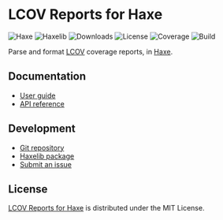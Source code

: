 # LCOV Reports for Haxe
![Haxe](https://badgen.net/badge/haxe/%3E%3D4.2.0/green) ![Haxelib](https://badgen.net/haxelib/v/lcov) ![Downloads](https://badgen.net/haxelib/d/lcov) ![License](https://badgen.net/badge/license/MIT/blue) ![Coverage](https://badgen.net/coveralls/c/github/cedx/lcov.hx) ![Build](https://badgen.net/github/checks/cedx/lcov.hx/main)

Parse and format [LCOV](http://ltp.sourceforge.net/coverage/lcov.php) coverage reports, in [Haxe](https://haxe.org).

## Documentation
- [User guide](https://cedx.github.io/lcov.hx)
- [API reference](https://cedx.github.io/lcov.hx/api)

## Development
- [Git repository](https://github.com/cedx/lcov.hx)
- [Haxelib package](https://lib.haxe.org/p/lcov)
- [Submit an issue](https://github.com/cedx/lcov.hx/issues)

## License
[LCOV Reports for Haxe](https://cedx.github.io/lcov.hx) is distributed under the MIT License.
